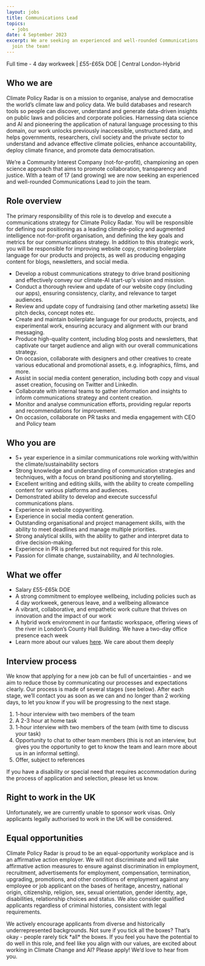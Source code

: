 ```yaml
---
layout: jobs
title: Communications Lead
topics:
  - jobs
date: 4 September 2023
excerpt: We are seeking an experienced and well-rounded Communications Lead to
  join the team!
---
```

Full time - 4 day workweek | £55-£65k DOE | Central London-Hybrid

## Who we are

C﻿limate Policy Radar is on a mission to organise, analyse and democratise the world’s climate law and policy data. We build databases and research tools so people can discover, understand and generate data-driven insights on public laws and policies and corporate policies. Harnessing data science and AI and pioneering the application of natural language processing to this domain, our work unlocks previously inaccessible, unstructured data, and helps governments, researchers, civil society and the private sector to understand and advance effective climate policies, enhance accountability, deploy climate finance, and promote data democratisation.

We’re a Community Interest Company (not-for-profit), championing an open science approach that aims to promote collaboration, transparency and justice. With a team of 17 (and growing) we are now seeking an experienced and well-rounded Communications Lead to join the team.

## Role overview

The primary responsibility of this role is to develop and execute a communications strategy for Climate Policy Radar. You will be responsible for defining our positioning as a leading climate-policy and augmented intelligence not-for-profit organisation, and defining the key goals and metrics for our communications strategy. In addition to this strategic work, you will be responsible for improving website copy, creating boilerplate language for our products and projects, as well as producing engaging content for blogs, newsletters, and social media.

* Develop a robust communications strategy to drive brand positioning and effectively convey our climate-AI start-up's vision and mission.
* Conduct a thorough review and update of our website copy (including our apps), ensuring consistency, clarity, and relevance to target audiences. 
* Review and update copy of fundraising (and other marketing assets) like pitch decks, concept notes etc.
* Create and maintain boilerplate language for our products, projects, and experimental work, ensuring accuracy and alignment with our brand messaging.
* Produce high-quality content, including blog posts and newsletters, that captivate our target audience and align with our overall communications strategy.
* On occasion, collaborate with designers and other creatives to create various educational and promotional assets, e.g. infographics, films, and more. 
* Assist in social media content generation, including both copy and visual asset creation, focusing on Twitter and LinkedIn.
* Collaborate with internal teams to gather information and insights to inform communications strategy and content creation.
* Monitor and analyse communication efforts, providing regular reports and recommendations for improvement.
* On occasion, collaborate on PR tasks and media engagement with CEO and Policy team 

## Who you are

* 5+ year experience in a similar communications role working with/within the climate/sustainability sectors
* Strong knowledge and understanding of communication strategies and techniques, with a focus on brand positioning and storytelling.
* Excellent writing and editing skills, with the ability to create compelling content for various platforms and audiences.
* Demonstrated ability to develop and execute successful communications plans.
* Experience in website copywriting.
* Experience in social media content generation.
* Outstanding organisational and project management skills, with the ability to meet deadlines and manage multiple priorities.
* Strong analytical skills, with the ability to gather and interpret data to drive decision-making.
* Experience in PR is preferred but not required for this role.
* Passion for climate change, sustainability, and AI technologies.

## What we offer

* Salary £55-£65k DOE
* A strong commitment to employee wellbeing, including policies such as 4 day workweek, generous leave, and a wellbeing allowance
* A vibrant, collaborative, and empathetic work culture that thrives on innovation and the impact of our work
* A hybrid work environment in our fantastic workspace, offering views of the river in London’s County Hall Building. We have a two-day office presence each week
* Learn more about our values [here](https://climatepolicyradar.org/about#values). We care about them deeply

## Interview process

We know that applying for a new job can be full of uncertainties - and we aim to reduce those by communicating our processes and expectations clearly. Our process is made of several stages (see below). After each stage, we’ll contact you as soon as we can and no longer than 2 working days, to let you know if you will be progressing to the next stage. 

1. 1-hour interview with two members of the team
2. A 2-3 hour at home task
3. 1-hour interview with two members of the team (with time to discuss your task)
4. Opportunity to chat to other team members (this is not an interview, but gives you the opportunity to get to know the team and learn more about us in an informal setting).  
5. Offer, subject to references

If you have a disability or special need that requires accommodation during the process of application and selection, please let us know. 

## Right to work in the UK

Unfortunately, we are currently unable to sponsor work visas. Only applicants legally authorised to work in the UK will be considered.

## Equal opportunities

Climate Policy Radar is proud to be an equal-opportunity workplace and is an affirmative action employer. We will not discriminate and will take affirmative action measures to ensure against discrimination in employment, recruitment, advertisements for employment, compensation, termination, upgrading, promotions, and other conditions of employment against any employee or job applicant on the bases of heritage, ancestry, national origin, citizenship, religion, sex, sexual orientation, gender identity, age, disabilities, relationship choices and status. We also consider qualified applicants regardless of criminal histories, consistent with legal requirements. 

We actively encourage applicants from diverse and historically underrepresented backgrounds. Not sure if you tick all the boxes? That’s okay - people rarely tick \*all\* the boxes. If you feel you have the potential to do well in this role, and feel like you align with our values, are excited about working in Climate Change and AI? Please apply! We’d love to hear from you.